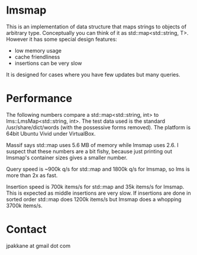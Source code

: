 # lmsmap

This is an implementation of data structure that maps strings
to objects of arbitrary type. Conceptually you can think of
it as std::map<std::string, T>. However it has some special
design features:

- low memory usage
- cache friendliness
- insertions can be very slow

It is designed for cases where you have few updates but many
queries.

# Performance

The following numbers compare a std::map<std::string, int> to
lms::LmsMap<std::string, int>. The test data used is the standard
/usr/share/dict/words (with the possessive forms removed). The
platform is 64bit Ubuntu Vivid under VirtualBox.

Massif says std::map uses 5.6 MB of memory while lmsmap uses
2.6. I suspect that these numbers are a bit fishy, because
just printing out lmsmap's container sizes gives a smaller
number.

Query speed is ~900k q/s for std::map and 1800k q/s for lmsmap,
so lms is more than 2x as fast.

Insertion speed is 700k items/s for std::map and 35k items/s
for lmsmap. This is expected as middle insertions are very slow.
If insertions are done in sorted order std::map does 1200k items/s
but lmsmap does a whopping 3700k items/s.

# Contact

jpakkane at gmail dot com
